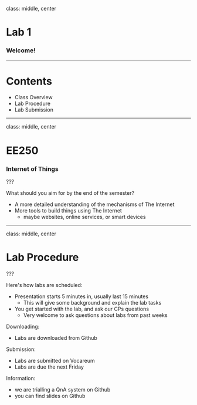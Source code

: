 class: middle, center

# Lab 1
### Welcome!

---

# Contents
- Class Overview
- Lab Procedure
- Lab Submission

---
class: middle, center

# EE250
### Internet of Things

???

What should you aim for by the end of the semester?
- A more detailed understanding of the mechanisms of The Internet
- More tools to build things using The Internet
  - maybe websites, online services, or smart devices

---
class: middle, center

# Lab Procedure

???

Here's how labs are scheduled:
- Presentation starts 5 minutes in, usually last 15 minutes
  - This will give some background and explain the lab tasks
- You get started with the lab, and ask our CPs questions
  - Very welcome to ask questions about labs from past weeks

Downloading:
- Labs are downloaded from Github

Submission:
- Labs are submitted on Vocareum
- Labs are due the next Friday

Information:
- we are trialling a QnA system on Github
- you can find slides on Github